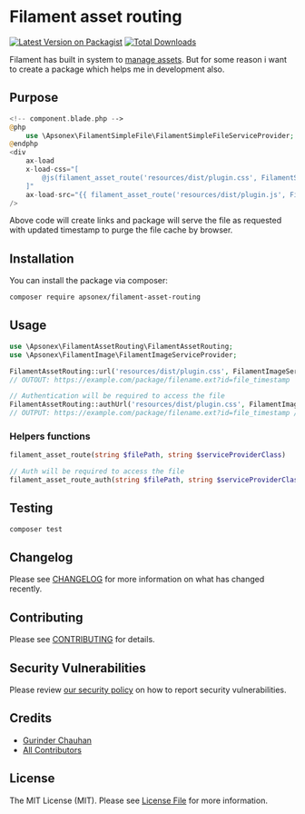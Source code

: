 # Filament asset routing

[![Latest Version on Packagist](https://img.shields.io/packagist/v/apsonex/filament-asset-routing.svg?style=flat-square)](https://packagist.org/packages/apsonex/filament-asset-routing)
[![Total Downloads](https://img.shields.io/packagist/dt/apsonex/filament-asset-routing.svg?style=flat-square)](https://packagist.org/packages/apsonex/filament-asset-routing)

Filament has built in system to [manage assets](https://filamentphp.com/docs/3.x/support/assets#the-filamentasset-facade). But for some reason i want to create a package which helps me in development also. 

## Purpose
```php
<!-- component.blade.php -->
@php
    use \Apsonex\FilamentSimpleFile\FilamentSimpleFileServiceProvider;
@endphp
<div
    ax-load
    x-load-css="[
        @js(filament_asset_route('resources/dist/plugin.css', FilamentSimpleFileServiceProvider::class)),
    ]"
    ax-load-src="{{ filament_asset_route('resources/dist/plugin.js', FilamentSimpleFileServiceProvider::class) }}"
/>
```
Above code will create links and package will serve the file as requested with updated timestamp to purge the file cache by browser.

## Installation

You can install the package via composer:

```bash
composer require apsonex/filament-asset-routing
```

## Usage

```php
use \Apsonex\FilamentAssetRouting\FilamentAssetRouting;
use \Apsonex\FilamentImage\FilamentImageServiceProvider;

FilamentAssetRouting::url('resources/dist/plugin.css', FilamentImageServiceProvider::class) 
// OUTOUT: https://example.com/package/filename.ext?id=file_timestamp

// Authentication will be required to access the file
FilamentAssetRouting::authUrl('resources/dist/plugin.css', FilamentImageServiceProvider::class) 
// OUTPUT: https://example.com/package/filename.ext?id=file_timestamp // authentication required

```

### Helpers functions

```php
filament_asset_route(string $filePath, string $serviceProviderClass)

// Auth will be required to access the file
filament_asset_route_auth(string $filePath, string $serviceProviderClass)
```

## Testing

```bash
composer test
```

## Changelog

Please see [CHANGELOG](CHANGELOG.md) for more information on what has changed recently.

## Contributing

Please see [CONTRIBUTING](.github/CONTRIBUTING.md) for details.

## Security Vulnerabilities

Please review [our security policy](../../security/policy) on how to report security vulnerabilities.

## Credits

- [Gurinder Chauhan](https://github.com/apsonex)
- [All Contributors](../../contributors)

## License

The MIT License (MIT). Please see [License File](LICENSE.md) for more information.
